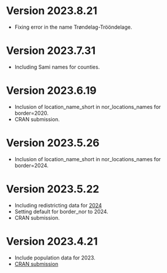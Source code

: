 # Version 2023.8.21

- Fixing error in the name Trøndelag-Trööndelage.

# Version 2023.7.31

- Including Sami names for counties.

# Version 2023.6.19

- Inclusion of location_name_short in nor_locations_names for border=2020.
- CRAN submission.

# Version 2023.5.26

- Inclusion of location_name_short in nor_locations_names for border=2024.

# Version 2023.5.22

- Including redistricting data for [2024](https://www.regjeringen.no/no/tema/kommuner-og-regioner/kommunestruktur/nye-kommune-og-fylkesnummer-fra-1.-januar-2024/id2924701/?expand=factbox2924711)
- Setting default for border_nor to 2024.
- CRAN submission.

# Version 2023.4.21

- Include population data for 2023.
- [CRAN submission](https://github.com/csids/csdata/releases/tag/2023.4.21)

